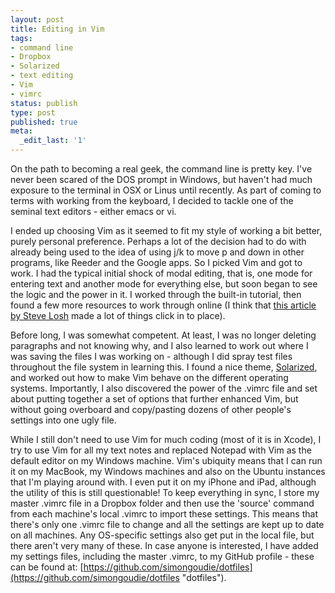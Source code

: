 ```yaml
---
layout: post
title: Editing in Vim
tags:
- command line
- Dropbox
- Solarized
- text editing
- Vim
- vimrc
status: publish
type: post
published: true
meta:
  _edit_last: '1'
---
```

On the path to becoming a real geek, the command line is pretty key. I've never been scared of the DOS prompt in Windows, but haven't had much exposure to the terminal in OSX or Linus until recently. As part of coming to terms with working from the keyboard, I decided to tackle one of the seminal text editors - either emacs or vi.

I ended up choosing Vim as it seemed to fit my style of working a bit better, purely personal preference. Perhaps a lot of the decision had to do with already being used to the idea of using j/k to move p and down in other programs, like Reeder and the Google apps. So I picked Vim and got to work. I had the typical initial shock of modal editing, that is, one mode for entering text and another mode for everything else, but soon began to see the logic and the power in it. I worked through the built-in tutorial, then found a few more resources to work through online (I think that [this article by Steve Losh](http://stevelosh.com/blog/2010/09/coming-home-to-vim "Coming Home To Vim") made a lot of things click in to place).

Before long, I was somewhat competent. At least, I was no longer deleting paragraphs and not knowing why, and I also learned to work out where I was saving the files I was working on - although I did spray test files throughout the file system in learning this. I found a nice theme, [Solarized](http://ethanschoonover.com/solarized "Solarized"), and worked out how to make Vim behave on the different operating systems. Importantly, I also discovered the power of the .vimrc file and set about putting together a set of options that further enhanced Vim, but without going overboard and copy/pasting dozens of other people's settings into one ugly file.

While I still don't need to use Vim for much coding (most of it is in Xcode), I try to use Vim for all my text notes and replaced Notepad with Vim as the default editor on my Windows machine. Vim's ubiquity means that I can run it on my MacBook, my Windows machines and also on the Ubuntu instances that I'm playing around with. I even put it on my iPhone and iPad, although the utility of this is still questionable! To keep everything in sync, I store my master .vimrc file in a Dropbox folder and then use the 'source' command from each machine's local .vimrc to import these settings. This means that there's only one .vimrc file to change and all the settings are kept up to date on all machines. Any OS-specific settings also get put in the local file, but there aren't very many of these. In case anyone is interested, I have added my settings files, including the master .vimrc, to my GitHub profile - these can be found at: [https://github.com/simongoudie/dotfiles](https://github.com/simongoudie/dotfiles "dotfiles").
